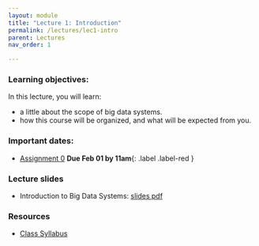 ```yaml
---
layout: module
title: "Lecture 1: Introduction"
permalink: /lectures/lec1-intro
parent: Lectures
nav_order: 1

---
```


### Learning objectives:
In this lecture, you will learn:

* a little about the scope of big data systems.
* how this course will be organized, and what will be expected from you.


### Important dates:
* [Assignment 0](/ds5110-spring23/assignments/a0) **Due Feb 01 by 11am**{: .label .label-red }


### Lecture slides

* Introduction to Big Data Systems: [slides pdf](/ds5110-spring23/assets/docs/lec1-intro.pdf)


### Resources
* [Class Syllabus](/ds5110-spring23/info)
